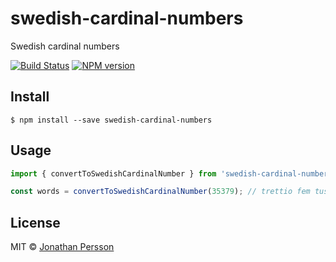 # swedish-cardinal-numbers

Swedish cardinal numbers


[![Build Status][travis-image]][travis-url]
[![NPM version][npm-image]][npm-url]


## Install

```
$ npm install --save swedish-cardinal-numbers
```


## Usage

```js
import { convertToSwedishCardinalNumber } from 'swedish-cardinal-numbers';

const words = convertToSwedishCardinalNumber(35379); // trettio fem tusen tre hundra sjuttio nio
```


## License

MIT © [Jonathan Persson](https://github.com/jonathanp)

[npm-url]: https://npmjs.org/package/swedish-cardinal-numbers
[npm-image]: https://badge.fury.io/js/swedish-cardinal-numbers.svg
[travis-image]: https://travis-ci.org/jonathanp/swedish-cardinal-numbers.svg
[travis-url]: https://travis-ci.org/jonathanp/swedish-cardinal-numbers